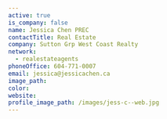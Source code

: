 ```yaml
---
active: true
is_company: false
name: Jessica Chen PREC
contactTitle: Real Estate
company: Sutton Grp West Coast Realty
network:
  - realestateagents
phoneOffice: 604-771-0007
email: jessica@jessicachen.ca
image_path:
color:
website:
profile_image_path: /images/jess-c--web.jpg
---
```



